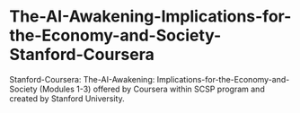 # The-AI-Awakening-Implications-for-the-Economy-and-Society-Stanford-Coursera
Stanford-Coursera:  The-AI-Awakening: Implications-for-the-Economy-and-Society (Modules 1-3) offered by Coursera within SCSP program and created by Stanford University.
